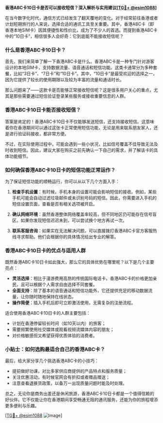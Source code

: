 **香港ABC卡10日卡是否可以接收短信？深入解析与实用建议[[TG💪+ @esim1088](https://t.me/s/esim1088)]**

在当今数字化时代，通信方式已经发生了翻天覆地的变化。对于经常前往香港或者计划短期旅行的人来说，选择合适的通讯工具至关重要。其中，香港ABC卡（即香港本地SIM卡）因其便捷性和性价比，成为了不少人的首选。而提到香港ABC卡中的“10日卡”，相信很多人会好奇：它到底能不能接收短信呢？

### 什么是香港ABC卡10日卡？

首先，我们来简单了解一下香港ABC卡是什么。香港ABC卡是一种专门针对游客设计的本地SIM卡，支持数据流量、语音通话和短信功能。这类卡通常分为多种套餐，比如“3日卡”、“7日卡”和“10日卡”。其中，“10日卡”是最受欢迎的选择之一，因为它提供了较长的使用期限以及较为丰富的流量和通话时长。

那么问题来了——这款卡是否能够正常接收短信呢？这是很多用户关心的重点，尤其是那些需要通过短信验证登录某些服务或接收重要信息的人群。

### 香港ABC卡10日卡能否接收短信？

答案是肯定的！香港ABC卡10日卡不仅能够发送短信，还支持接收短信。这意味着你在香港期间可以通过这张卡正常使用短信功能，无论是用来联系朋友家人，还是进行验证码接收，都非常方便。

不过，在实际使用过程中，可能会遇到一些小状况，比如信号覆盖不佳导致无法及时收到短信。因此，建议大家在购买之前先确认一下自己的需求，并了解该卡的具体功能细节。

### 如何确保香港ABC卡10日卡的短信功能正常运作？

为了保证短信功能的顺畅运行，你可以从以下几个方面入手：

1. **检查手机设置**：有时候，手机本身的设置可能会影响短信的接收。例如，某些手机可能会自动过滤垃圾邮件或未识别号码的短信。因此，你需要进入手机的短信设置页面，查看是否有相关选项被开启。

2. **确认网络环境**：虽然香港整体网络覆盖率较高，但不同地区仍可能存在信号盲区。如果你发现短信迟迟未到，可以尝试换个地方再试一次。

3. **联系客服咨询**：如果实在无法解决问题，可以直接拨打香港ABC卡官方客服热线寻求帮助。他们会根据你的具体情况给出专业的解答。

### 香港ABC卡10日卡的优点与适用人群

既然香港ABC卡10日卡如此强大，那么它的具体优势在哪里呢？以下是几个主要亮点：

- **灵活选择**：相比于漫游费用高昂的传统国际电话卡，香港ABC卡的价格更加亲民，且可以根据个人需求自由选择不同套餐。
- **全面支持**：除了基本的语音通话和短信功能外，它还提供充足的移动数据流量，让你随时随地保持在线状态。
- **操作简便**：插入手机后即可立即激活使用，无需复杂的注册流程。

适合使用香港ABC卡10日卡的人群主要包括：
- 计划在香港停留较长时间（如10天以内）的旅客；
- 需要频繁使用社交媒体或观看视频流媒体内容的朋友；
- 对价格敏感但又希望获得优质体验的消费者。

### 小贴士：如何选购最适合自己的香港ABC卡？

最后，给大家分享几个挑选香港ABC卡的小技巧：
- 提前做好功课，对比多家供应商提供的产品特点和服务质量；
- 关注优惠活动，有时候官网会有折扣或者赠品赠送；
- 注意查看退换货政策，以备万一出现质量问题时能及时处理。

总之，无论你是商务出差还是休闲旅游，香港ABC卡10日卡都是一个值得信赖的好伙伴。它不仅能让你在香港期间享受畅通无阻的通讯服务，还能为你的旅程增添更多便利与乐趣。

[[TG💪+ @esim1088](https://t.me/s/esim1088) ![Image](https://i.postimg.cc/4NQfJmqS/Snipaste-2025-05-13-00-14-12.png)]